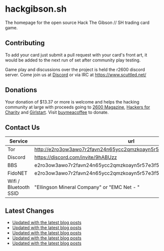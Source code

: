 # hackgibson.sh
The homepage for the open source Hack The Gibson // SH trading card game.


## Contributing

To add your card just submit a pull request with your card's front art, it would be added to the next run of set after community play testing.

Game play and discussions over the project is held the r2600 discord server. Come join us at [Discord](https://discord.com/invite/9hABUzz) or via IRC at https://www.scuttled.net/


## Donations

Your donation of $13.37 or more is welcome and helps the hacking community at large with proceeds going to [2600 Magazine](https://2600.com/), [Hackers for Charity](https://hackersforcharity.org) and [Girlstart](https://girlstart.org).  Visit [buymeacoffee](https://www.buymeacoffee.com/hackgibson.sh) to donate.


## Contact Us

Service | url
-|-
Tor | http://e2ro3ow3awo7r2favn24n65ycc2qmzkoayn5r57e3f56nvjwdcgg32ad.onion
Discord | https://discord.com/invite/9hABUzz
BBS | e2ro3ow3awo7r2favn24n65ycc2qmzkoayn5r57e3f56nvjwdcgg32ad.onion:23
FidoNET | e2ro3ow3awo7r2favn24n65ycc2qmzkoayn5r57e3f56nvjwdcgg32ad.onion:24554
Wifi / Bluetooth SSID | "Ellingson Mineral Company" or "EMC Net - <fidonet address>"

## Latest Changes
<!-- BLOG-POST-LIST:START -->
- [Updated with the latest blog posts](https://github.com/DFW2600/hackgibson.sh/commit/523b77605c531523855afd3e01c8da6f76bde2f2)
- [Updated with the latest blog posts](https://github.com/DFW2600/hackgibson.sh/commit/e37af28cf944dfb9f80a940b12df4990ff03eb69)
- [Updated with the latest blog posts](https://github.com/DFW2600/hackgibson.sh/commit/14238d56029b64daeb9b189ef82e4457b909dcac)
- [Updated with the latest blog posts](https://github.com/DFW2600/hackgibson.sh/commit/6fdd74e161c0b3a46f54fdb1ca2ac6343561c066)
- [Updated with the latest blog posts](https://github.com/DFW2600/hackgibson.sh/commit/a9bda9b9902b3213522e9c8cc0e51ecf0b2eef4a)
<!-- BLOG-POST-LIST:END -->

